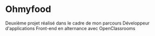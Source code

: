 # Ohmyfood

Deuxième projet réalisé dans le cadre de mon parcours Développeur d'applications Front-end en alternance avec OpenClassrooms